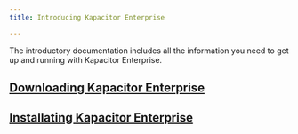 ```yaml
---
title: Introducing Kapacitor Enterprise

---
```


The introductory documentation includes all the information you need to get up
and running with Kapacitor Enterprise.

## [Downloading Kapacitor Enterprise](/enterprise_kapacitor/v1.4/introduction/downloads/)

## [Installating Kapacitor Enterprise](/enterprise_kapacitor/v1.4/introduction/installation_guide/)
